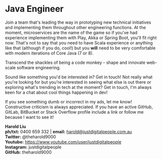 # Java Engineer

Join a team that's leading the way in prototyping new technical initiatives and implementing them throughout other engineering functions. At the moment, microservices are the name of the game so if you've had experience implementing them with Play, Akka or Spring Boot, you'll fit right now. That's not to say that you need to have Scala experience or anything like that (although if you do, cool!) but you **will** need to be very comfortable with modern iterations of Core Java (7 or 8).

Transcend the shackles of being a code monkey - shape and innovate web-scale software engineering. 

Sound like something you'd be interested in? Get in touch! Not really what you're looking for but you're interested in seeing what else is out there or exploring what's trending in tech at the moment? Get in touch, I'm always keen for a chat about cool things happening in dev!

If you see something dumb or incorrect in my ads, let me know! Constructive criticism is always appreciated.
If you have an active GitHub, GitLab, BitBucket or Stack Overflow profile include a link or follow me because I want to see it!

**Harold Liu**</br>
**ph/txt:** 0400 659 332 | **email:** harold@justdigitalpeople.com.au</br>
**Twitter:** @theharold9000</br>
**Youtube:** https://www.youtube.com/user/justdigitalpeople</br>
**Instagram:** justdigitalpeople</br>
**GitHub:** theharold9000</br>